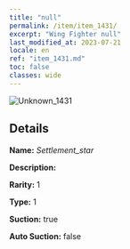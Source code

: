 ```yaml
---
title: "null"
permalink: /item/item_1431/
excerpt: "Wing Fighter null"
last_modified_at: 2023-07-21
locale: en
ref: "item_1431.md"
toc: false
classes: wide
---
```



 ![Unknown_1431](/images/item/Settlement_star_p.png)



## Details

 **Name:** *Settlement_star* 

 **Description:** 

 **Rarity:** 1 

 **Type:** 1 

 **Suction:** true 

 **Auto Suction:** false 


